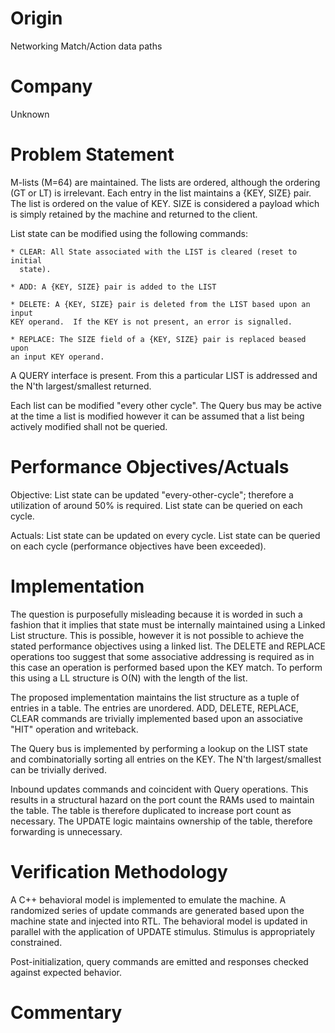 # Origin

Networking Match/Action data paths

# Company

Unknown

# Problem Statement

M-lists (M=64) are maintained. The lists are ordered, although the ordering (GT
or LT) is irrelevant. Each entry in the list maintains a {KEY, SIZE} pair. The
list is ordered on the value of KEY. SIZE is considered a payload which is
simply retained by the machine and returned to the client.

List state can be modified using the following commands:

    * CLEAR: All State associated with the LIST is cleared (reset to initial
      state).

    * ADD: A {KEY, SIZE} pair is added to the LIST

    * DELETE: A {KEY, SIZE} pair is deleted from the LIST based upon an input
    KEY operand.  If the KEY is not present, an error is signalled.

    * REPLACE: The SIZE field of a {KEY, SIZE} pair is replaced beased upon
    an input KEY operand.

A QUERY interface is present. From this a particular LIST is addressed and the
N'th largest/smallest returned.

Each list can be modified "every other cycle". The Query bus may be active at
the time a list is modified however it can be assumed that a list being actively
modified shall not be queried.


# Performance Objectives/Actuals

Objective: List state can be updated "every-other-cycle"; therefore a
utilization of around 50% is required. List state can be queried on each cycle.

Actuals: List state can be updated on every cycle. List state can be queried on
each cycle (performance objectives have been exceeded).

# Implementation

The question is purposefully misleading because it is worded in such a fashion
that it implies that state must be internally maintained using a Linked List
structure. This is possible, however it is not possible to achieve the stated
performance objectives using a linked list. The DELETE and REPLACE operations
too suggest that some associative addressing is required as in this case an
operation is performed based upon the KEY match. To perform this using a LL
structure is O(N) with the length of the list.

The proposed implementation maintains the list structure as a tuple of entries
in a table. The entries are unordered. ADD, DELETE, REPLACE, CLEAR commands are
trivially implemented based upon an associative "HIT" operation and writeback.

The Query bus is implemented by performing a lookup on the LIST state and
combinatorially sorting all entries on the KEY. The N'th largest/smallest can be
trivially derived.

Inbound updates commands and coincident with Query operations. This results in a
structural hazard on the port count the RAMs used to maintain the table. The
table is therefore duplicated to increase port count as necessary. The UPDATE
logic maintains ownership of the table, therefore forwarding is unnecessary.

# Verification Methodology

A C++ behavioral model is implemented to emulate the machine. A randomized
series of update commands are generated based upon the machine state and
injected into RTL. The behavioral model is updated in parallel with the
application of UPDATE stimulus. Stimulus is appropriately constrained.

Post-initialization, query commands are emitted and responses checked against
expected behavior.

# Commentary
